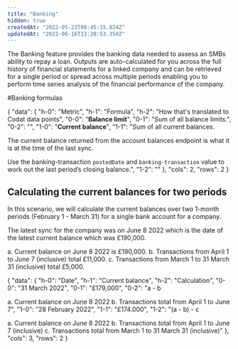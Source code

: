 ```yaml
---
title: "Banking"
hidden: true
createdAt: "2022-05-23T08:45:15.824Z"
updatedAt: "2022-06-16T13:20:53.350Z"
---
```


The Banking feature provides the banking data needed to assess an SMBs ability to repay a loan. Outputs are auto-calculated for you across the full history of financial statements for a linked company and can be retrieved for a single period or spread across multiple periods enabling you to perform time series analysis of the financial performance of the company.

#Banking formulas

{
"data": {
"h-0": "Metric",
"h-1": "Formula",
"h-2": "How that's translated to Codat data points",
"0-0": "**Balance limit**",
"0-1": "Sum of all balance limits.",
"0-2": "",
"1-0": "**Current balance**",
"1-1": "Sum of all current balances.

The current balance returned from the account balances endpoint is what it is at the time of the last sync.

Use the banking-transaction `postedDate` and `banking-transaction` value to work out the last period’s closing balance.",
"1-2": ""
},
"cols": 2,
"rows": 2
}


## Calculating the current balances for two periods

In this scenario, we will calculate the current balances over two 1-month periods (February 1 - March 31) for a single bank account for a company.

The latest sync for the company was on June 8 2022 which is the date of the latest current balance which was £190,000.

a. Current balance on June 8 2022 is £190,000.
b. Transactions from April 1 to June 7 (inclusive) total £11,000.
c. Transactions from March 1 to 31 March 31 (inclusive) total £5,000.

{
"data": {
"h-0": "Date",
"h-1": "Current balance",
"h-2": "Calculation",
"0-0": "31 March 2022",
"0-1": "£179,000",
"0-2": "a - b

a. Current balance on June 8 2022
b. Transactions total from April 1 to June 7",
"1-0": "28 February 2022",
"1-1": "£174.000",
"1-2": "(a - b) - c

a. Current balance on June 8 2022
b. Transactions total from April 1 to June 7 (inclusive)
c. Transactions total from March 1 to 31 March 31 (inclusive)"
},
"cols": 3,
"rows": 2
}

